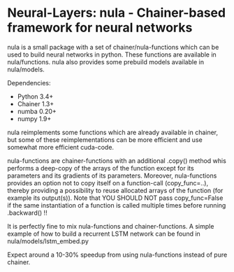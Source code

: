 # Neural-Layers: nula - Chainer-based framework for neural networks
nula is a small package with a set of chainer/nula-functions which can be used to build neural networks in python. These functions are available in nula/functions. nula also provides some prebuild models available in nula/models.

Dependencies:
 - Python 3.4+
 - Chainer 1.3+
 - numba 0.20+
 - numpy 1.9+

nula reimplements some functions which are already available in chainer, but some of these reimplementations can be more efficient and use somewhat more efficient cuda-code. 

nula-functions are chainer-functions with an additional .copy() method whis performs a deep-copy of the arrays of the function except for its parameters and its gradients of its parameters. Moreover, nula-functions provides an option not to copy itself on a function-call (copy_func=..), thereby providing a possibility to reuse allocated arrays of the function (for example its output(s)). Note that YOU SHOULD NOT pass copy_func=False if the same instantiation of a function is called multiple times before running .backward() !!

It is perfectly fine to mix nula-functions and chainer-functions. A simple example of how to build a recurrent LSTM network can be found in nula/models/lstm_embed.py

Expect around a 10-30% speedup from using nula-functions instead of pure chainer.
